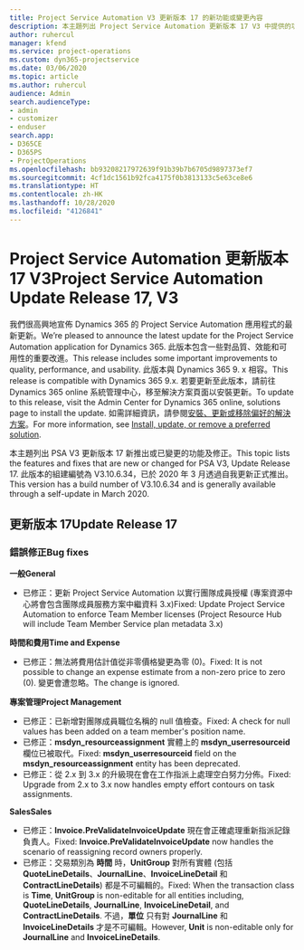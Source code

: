 ```yaml
---
title: Project Service Automation V3 更新版本 17 的新功能或變更內容
description: 本主題列出 Project Service Automation 更新版本 17 V3 中提供的功能和修正。
author: ruhercul
manager: kfend
ms.service: project-operations
ms.custom: dyn365-projectservice
ms.date: 03/06/2020
ms.topic: article
ms.author: ruhercul
audience: Admin
search.audienceType:
- admin
- customizer
- enduser
search.app:
- D365CE
- D365PS
- ProjectOperations
ms.openlocfilehash: bb93208217972639f91b39b7b6705d9897373ef7
ms.sourcegitcommit: 4cf1dc1561b92fca4175f0b3813133c5e63ce8e6
ms.translationtype: HT
ms.contentlocale: zh-HK
ms.lasthandoff: 10/28/2020
ms.locfileid: "4126841"
---
```

# <a name="project-service-automation-update-release-17-v3"></a><span data-ttu-id="578e7-103">Project Service Automation 更新版本 17 V3</span><span class="sxs-lookup"><span data-stu-id="578e7-103">Project Service Automation Update Release 17, V3</span></span>

<span data-ttu-id="578e7-104">我們很高興地宣佈 Dynamics 365 的 Project Service Automation 應用程式的最新更新。</span><span class="sxs-lookup"><span data-stu-id="578e7-104">We’re pleased to announce the latest update for the Project Service Automation application for Dynamics 365.</span></span> <span data-ttu-id="578e7-105">此版本包含一些對品質、效能和可用性的重要改進。</span><span class="sxs-lookup"><span data-stu-id="578e7-105">This release includes some important improvements to quality, performance, and usability.</span></span>  <span data-ttu-id="578e7-106">此版本與 Dynamics 365 9. x 相容。</span><span class="sxs-lookup"><span data-stu-id="578e7-106">This release is compatible with Dynamics 365 9.x.</span></span> <span data-ttu-id="578e7-107">若要更新至此版本，請前往 Dynamics 365 online 系統管理中心，移至解決方案頁面以安裝更新。</span><span class="sxs-lookup"><span data-stu-id="578e7-107">To update to this release, visit the Admin Center for Dynamics 365 online, solutions page to install the update.</span></span> <span data-ttu-id="578e7-108">如需詳細資訊，請參閱[安裝、更新或移除偏好的解決方案](https://docs.microsoft.com/power-platform/admin/install-remove-preferred-solution)。</span><span class="sxs-lookup"><span data-stu-id="578e7-108">For more information, see [Install, update, or remove a preferred solution](https://docs.microsoft.com/power-platform/admin/install-remove-preferred-solution).</span></span>

<span data-ttu-id="578e7-109">本主題列出 PSA V3 更新版本 17 新推出或已變更的功能及修正。</span><span class="sxs-lookup"><span data-stu-id="578e7-109">This topic lists the features and fixes that are new or changed for PSA V3, Update Release 17.</span></span> <span data-ttu-id="578e7-110">此版本的組建編號為 V3.10.6.34，已於 2020 年 3 月透過自我更新正式推出。</span><span class="sxs-lookup"><span data-stu-id="578e7-110">This version has a build number of V3.10.6.34 and is generally available through a self-update in March 2020.</span></span>


## <a name="update-release-17"></a><span data-ttu-id="578e7-111">更新版本 17</span><span class="sxs-lookup"><span data-stu-id="578e7-111">Update Release 17</span></span>

### <a name="bug-fixes"></a><span data-ttu-id="578e7-112">錯誤修正</span><span class="sxs-lookup"><span data-stu-id="578e7-112">Bug fixes</span></span>

<span data-ttu-id="578e7-113">**一般**</span><span class="sxs-lookup"><span data-stu-id="578e7-113">**General**</span></span>

- <span data-ttu-id="578e7-114">已修正：更新 Project Service Automation 以實行團隊成員授權 (專案資源中心將會包含團隊成員服務方案中繼資料 3.x)</span><span class="sxs-lookup"><span data-stu-id="578e7-114">Fixed: Update Project Service Automation to enforce Team Member licenses (Project Resource Hub will include Team Member Service plan metadata 3.x)</span></span>
 
<span data-ttu-id="578e7-115">**時間和費用**</span><span class="sxs-lookup"><span data-stu-id="578e7-115">**Time and Expense**</span></span>

- <span data-ttu-id="578e7-116">已修正：無法將費用估計值從非零價格變更為零 (0)。</span><span class="sxs-lookup"><span data-stu-id="578e7-116">Fixed: It is not possible to change an expense estimate from a non-zero price to zero (0).</span></span> <span data-ttu-id="578e7-117">變更會遭忽略。</span><span class="sxs-lookup"><span data-stu-id="578e7-117">The change is ignored.</span></span>

<span data-ttu-id="578e7-118">**專案管理**</span><span class="sxs-lookup"><span data-stu-id="578e7-118">**Project Management**</span></span>

- <span data-ttu-id="578e7-119">已修正：已新增對團隊成員職位名稱的 null 值檢查。</span><span class="sxs-lookup"><span data-stu-id="578e7-119">Fixed: A check for null values has been added on a team member's position name.</span></span>
- <span data-ttu-id="578e7-120">已修正：**msdyn_resourceassignment** 實體上的 **msdyn_userresourceid** 欄位已被取代。</span><span class="sxs-lookup"><span data-stu-id="578e7-120">Fixed: **msdyn_userresourceid** field on the **msdyn_resourceassignment** entity has been deprecated.</span></span>
- <span data-ttu-id="578e7-121">已修正：從 2.x 到 3.x 的升級現在會在工作指派上處理空白努力分佈。</span><span class="sxs-lookup"><span data-stu-id="578e7-121">Fixed: Upgrade from 2.x to 3.x now handles empty effort contours on task assignments.</span></span>

<span data-ttu-id="578e7-122">**Sales**</span><span class="sxs-lookup"><span data-stu-id="578e7-122">**Sales**</span></span>

- <span data-ttu-id="578e7-123">已修正：**Invoice.PreValidateInvoiceUpdate** 現在會正確處理重新指派記錄負責人。</span><span class="sxs-lookup"><span data-stu-id="578e7-123">Fixed: **Invoice.PreValidateInvoiceUpdate** now handles the scenario of reassigning record owners properly.</span></span>
- <span data-ttu-id="578e7-124">已修正：交易類別為 **時間** 時，**UnitGroup** 對所有實體 (包括 **QuoteLineDetails**、**JournalLine**、**InvoiceLineDetail** 和 **ContractLineDetails**) 都是不可編輯的。</span><span class="sxs-lookup"><span data-stu-id="578e7-124">Fixed: When the transaction class is **Time**, **UnitGroup** is non-editable for all entities including, **QuoteLineDetails**, **JournalLine**, **InvoiceLineDetail**, and **ContractLineDetails**.</span></span> <span data-ttu-id="578e7-125">不過，**單位** 只有對 **JournalLine** 和 **InvoiceLineDetails** 才是不可編輯。</span><span class="sxs-lookup"><span data-stu-id="578e7-125">However, **Unit** is non-editable only for **JournalLine** and **InvoiceLineDetails**.</span></span>



